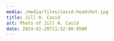 ```yaml
---
media: /media/files/casid-headshot.jpg
title: Jill H. Casid
alt: Photo of Jill H. Casid
date: 2024-02-20T11:52:00-0500
---
```

